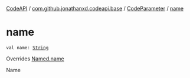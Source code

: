 [CodeAPI](../../index.md) / [com.github.jonathanxd.codeapi.base](../index.md) / [CodeParameter](index.md) / [name](.)

# name

`val name: `[`String`](https://kotlinlang.org/api/latest/jvm/stdlib/kotlin/-string/index.html)

Overrides [Named.name](../-named/name.md)

Name

